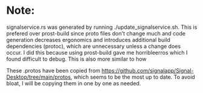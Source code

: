 # Note:
signalservice.rs was generated by running ./update_signalservice.sh. This is prefered over prost-build since proto files don't change much and code generation decreases ergonomics and introduces additional build dependencies (protoc), which are unnecessary unless a change does occur. I did this because using prost-build gave me horribleerros which I found difficult to debug. This is also more similar to how 

These .protos have been copied from https://github.com/signalapp/Signal-Desktop/tree/main/protos, which seems to be the most up to date. To avoid bloat, I will be copying them in one by one as needed.  
